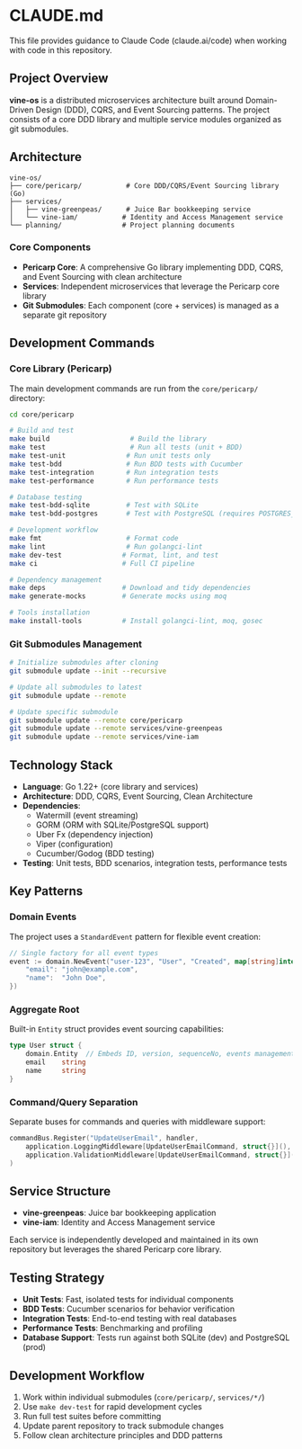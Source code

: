 # CLAUDE.md

This file provides guidance to Claude Code (claude.ai/code) when working with code in this repository.

## Project Overview

**vine-os** is a distributed microservices architecture built around Domain-Driven Design (DDD), CQRS, and Event Sourcing patterns. The project consists of a core DDD library and multiple service modules organized as git submodules.

## Architecture

```
vine-os/
├── core/pericarp/           # Core DDD/CQRS/Event Sourcing library (Go)
├── services/
│   ├── vine-greenpeas/      # Juice Bar bookkeeping service
│   └── vine-iam/           # Identity and Access Management service
└── planning/               # Project planning documents
```

### Core Components

- **Pericarp Core**: A comprehensive Go library implementing DDD, CQRS, and Event Sourcing with clean architecture
- **Services**: Independent microservices that leverage the Pericarp core library
- **Git Submodules**: Each component (core + services) is managed as a separate git repository

## Development Commands

### Core Library (Pericarp)
The main development commands are run from the `core/pericarp/` directory:

```bash
cd core/pericarp

# Build and test
make build                    # Build the library
make test                     # Run all tests (unit + BDD)
make test-unit               # Run unit tests only
make test-bdd                # Run BDD tests with Cucumber
make test-integration        # Run integration tests
make test-performance        # Run performance tests

# Database testing
make test-bdd-sqlite         # Test with SQLite
make test-bdd-postgres       # Test with PostgreSQL (requires POSTGRES_TEST_DSN)

# Development workflow
make fmt                     # Format code
make lint                    # Run golangci-lint
make dev-test               # Format, lint, and test
make ci                     # Full CI pipeline

# Dependency management
make deps                   # Download and tidy dependencies
make generate-mocks         # Generate mocks using moq

# Tools installation
make install-tools          # Install golangci-lint, moq, gosec
```

### Git Submodules Management

```bash
# Initialize submodules after cloning
git submodule update --init --recursive

# Update all submodules to latest
git submodule update --remote

# Update specific submodule
git submodule update --remote core/pericarp
git submodule update --remote services/vine-greenpeas
git submodule update --remote services/vine-iam
```

## Technology Stack

- **Language**: Go 1.22+ (core library and services)
- **Architecture**: DDD, CQRS, Event Sourcing, Clean Architecture
- **Dependencies**:
  - Watermill (event streaming)
  - GORM (ORM with SQLite/PostgreSQL support)
  - Uber Fx (dependency injection)
  - Viper (configuration)
  - Cucumber/Godog (BDD testing)
- **Testing**: Unit tests, BDD scenarios, integration tests, performance tests

## Key Patterns

### Domain Events
The project uses a `StandardEvent` pattern for flexible event creation:

```go
// Single factory for all event types
event := domain.NewEvent("user-123", "User", "Created", map[string]interface{}{
    "email": "john@example.com",
    "name":  "John Doe",
})
```

### Aggregate Root
Built-in `Entity` struct provides event sourcing capabilities:

```go
type User struct {
    domain.Entity  // Embeds ID, version, sequenceNo, events management
    email    string
    name     string
}
```

### Command/Query Separation
Separate buses for commands and queries with middleware support:

```go
commandBus.Register("UpdateUserEmail", handler,
    application.LoggingMiddleware[UpdateUserEmailCommand, struct{}](),
    application.ValidationMiddleware[UpdateUserEmailCommand, struct{}](),
)
```

## Service Structure

- **vine-greenpeas**: Juice bar bookkeeping application
- **vine-iam**: Identity and Access Management service

Each service is independently developed and maintained in its own repository but leverages the shared Pericarp core library.

## Testing Strategy

- **Unit Tests**: Fast, isolated tests for individual components
- **BDD Tests**: Cucumber scenarios for behavior verification
- **Integration Tests**: End-to-end testing with real databases
- **Performance Tests**: Benchmarking and profiling
- **Database Support**: Tests run against both SQLite (dev) and PostgreSQL (prod)

## Development Workflow

1. Work within individual submodules (`core/pericarp/`, `services/*/`)
2. Use `make dev-test` for rapid development cycles
3. Run full test suites before committing
4. Update parent repository to track submodule changes
5. Follow clean architecture principles and DDD patterns